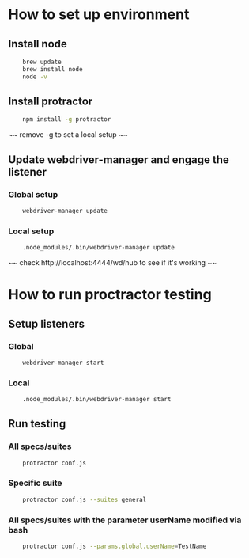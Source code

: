 # How to set up environment

## Install node
~~~bash
    brew update
    brew install node
    node -v
~~~

## Install protractor
~~~bash
    npm install -g protractor
~~~

~~ remove -g to set a local setup ~~

## Update webdriver-manager and engage the listener 

### Global setup
~~~bash
    webdriver-manager update
~~~

### Local setup
~~~bash
    .node_modules/.bin/webdriver-manager update
~~~

~~ check http://localhost:4444/wd/hub to see if it's working ~~

# How to run proctractor testing

## Setup listeners

### Global
~~~bash
    webdriver-manager start
~~~

### Local
~~~bash
    .node_modules/.bin/webdriver-manager start
~~~

## Run testing 

### All specs/suites
~~~bash
    protractor conf.js
~~~

### Specific suite
~~~bash
    protractor conf.js --suites general
~~~

### All specs/suites with the parameter userName modified via bash
~~~bash
    protractor conf.js --params.global.userName=TestName
~~~
